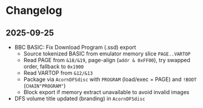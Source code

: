 # Changelog

## 2025-09-25

- BBC BASIC: Fix Download Program (.ssd) export
  - Source tokenized BASIC from emulator memory slice `PAGE..VARTOP`
  - Read PAGE from `&18/&19`, page-align (`addr & 0xFF00`), try swapped order, fallback to `0x1900`
  - Read VARTOP from `&12/&13`
  - Package via `AcornDFSdisc` with `PROGRAM` (load/exec = PAGE) and `!BOOT` (`CHAIN"PROGRAM"`)
  - Block export if memory extract unavailable to avoid invalid images
- DFS volume title updated (branding) in `AcornDFSdisc`


